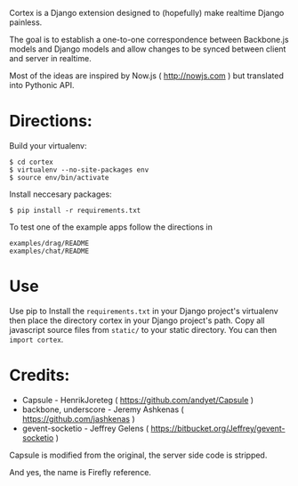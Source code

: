 Cortex is a Django extension designed to (hopefully) make
realtime Django painless.

The goal is to establish a one-to-one correspondence between
Backbone.js models and Django models and allow changes to be
synced between client and server in realtime.

Most of the ideas are inspired by Now.js ( http://nowjs.com ) but
translated into Pythonic API.

Directions:
===========

Build your virtualenv:

    $ cd cortex
    $ virtualenv --no-site-packages env
    $ source env/bin/activate

Install neccesary packages:

    $ pip install -r requirements.txt 

To test one of the example apps follow the directions in 

    examples/drag/README
    examples/chat/README

Use
===

Use pip to Install the `requirements.txt` in your Django project's 
virtualenv then place the directory cortex in your Django project's 
path. Copy all javascript source files from `static/` to your static 
directory.  You can then `import cortex`.

Credits:
========

* Capsule - HenrikJoreteg ( https://github.com/andyet/Capsule )
* backbone, underscore - Jeremy Ashkenas ( https://github.com/jashkenas )
* gevent-socketio - Jeffrey Gelens ( https://bitbucket.org/Jeffrey/gevent-socketio )

Capsule is modified from the original, the server side code is
stripped.

And yes, the name is Firefly reference.
